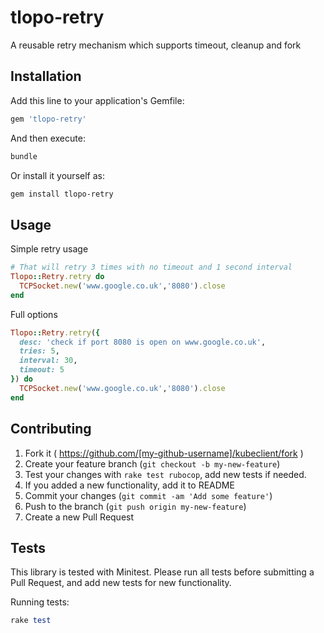 # tlopo-retry
A reusable retry mechanism which supports timeout, cleanup and fork

## Installation

Add this line to your application's Gemfile:

```ruby
gem 'tlopo-retry'
```

And then execute:

```Bash
bundle
```

Or install it yourself as:

```Bash
gem install tlopo-retry
```

## Usage

Simple retry usage 

```ruby
# That will retry 3 times with no timeout and 1 second interval
Tlopo::Retry.retry do 
  TCPSocket.new('www.google.co.uk','8080').close
end
```
Full options
```ruby
Tlopo::Retry.retry({
  desc: 'check if port 8080 is open on www.google.co.uk',
  tries: 5,
  interval: 30,
  timeout: 5
}) do 
  TCPSocket.new('www.google.co.uk','8080').close
end
```


## Contributing

1. Fork it ( https://github.com/[my-github-username]/kubeclient/fork )
2. Create your feature branch (`git checkout -b my-new-feature`)
3. Test your changes with `rake test rubocop`, add new tests if needed.
4. If you added a new functionality, add it to README
5. Commit your changes (`git commit -am 'Add some feature'`)
6. Push to the branch (`git push origin my-new-feature`)
7. Create a new Pull Request

## Tests

This library is tested with Minitest.
Please run all tests before submitting a Pull Request, and add new tests for new functionality.

Running tests:
```ruby
rake test
```
